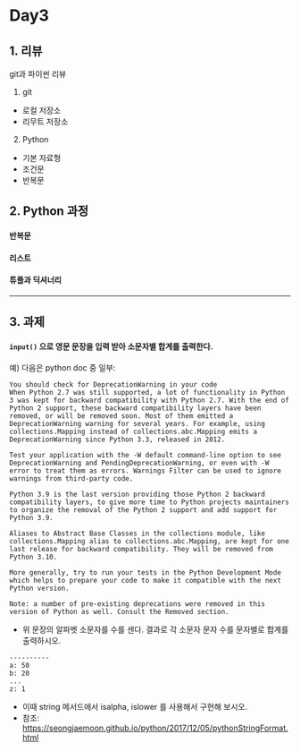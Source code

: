 # Day3

## 1. 리뷰

git과 파이썬 리뷰

1. git
 - 로컬 저장소
 - 리무트 저장소
2. Python
 - 기본 자료형
 - 조건문
 - 반복문

## 2. Python 과정

#### 반복문

#### 리스트

#### 튜플과 딕셔너리

---

## 3. 과제

#### `input()` 으로 영문 문장을 입력 받아 소문자별 합계를 출력한다.

예) 다음은 python doc 중 일부:

```
You should check for DeprecationWarning in your code
When Python 2.7 was still supported, a lot of functionality in Python 3 was kept for backward compatibility with Python 2.7. With the end of Python 2 support, these backward compatibility layers have been removed, or will be removed soon. Most of them emitted a DeprecationWarning warning for several years. For example, using collections.Mapping instead of collections.abc.Mapping emits a DeprecationWarning since Python 3.3, released in 2012.

Test your application with the -W default command-line option to see DeprecationWarning and PendingDeprecationWarning, or even with -W error to treat them as errors. Warnings Filter can be used to ignore warnings from third-party code.

Python 3.9 is the last version providing those Python 2 backward compatibility layers, to give more time to Python projects maintainers to organize the removal of the Python 2 support and add support for Python 3.9.

Aliases to Abstract Base Classes in the collections module, like collections.Mapping alias to collections.abc.Mapping, are kept for one last release for backward compatibility. They will be removed from Python 3.10.

More generally, try to run your tests in the Python Development Mode which helps to prepare your code to make it compatible with the next Python version.

Note: a number of pre-existing deprecations were removed in this version of Python as well. Consult the Removed section.
```

- 위 문장의 알파벳 소문자를 수를 센다. 결과로 각 소문자 문자 수를 문자별로 합계를 출력하시오. 

```
----------
a: 50
b: 20
...
z: 1
```

- 이때 string 메서드에서 isalpha, islower 를 사용해서 구현해 보시오.
 - 참조: https://seongjaemoon.github.io/python/2017/12/05/pythonStringFormat.html

